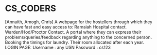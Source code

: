 # CS_CODERS
[Annuith, Amogh, Chris]
 A webpage for the hostellers through which they can have fast and easy access to: Ramaiah Hospital contact. 
Warden/Hod/Proctor Contact. 
A portal where they can express their problems/queries/feedback regarding anything to the concerned person. Booking the timings for laundry. 
Their room allocated after each year. 
LOGIN PAGE: Username : any USN Password : cs123
